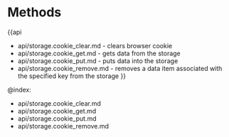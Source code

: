 Methods
=======

{{api
- api/storage.cookie_clear.md - clears browser cookie
- api/storage.cookie_get.md - gets data from the storage
- api/storage.cookie_put.md - puts data into the storage
- api/storage.cookie_remove.md - removes a data item associated with the specified key from the storage
}}

@index:
- api/storage.cookie_clear.md
- api/storage.cookie_get.md
- api/storage.cookie_put.md
- api/storage.cookie_remove.md


